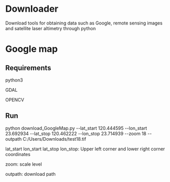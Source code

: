 # Downloader
Download tools for obtaining data such as Google, remote sensing images and satellite laser altimetry through python

# Google map
## Requirements
python3 

GDAL

OPENCV


## Run
python download_GoogleMap.py --lat_start 120.444595 --lon_start 23.692934 --lat_stop 120.462222 --lon_stop 23.714939 --zoom 18 --outpath C:/Users/Downloads/test18.tif

lat_start lon_start lat_stop lon_stop:  Upper left corner and lower right corner coordinates

zoom: scale level

outpath: download path


